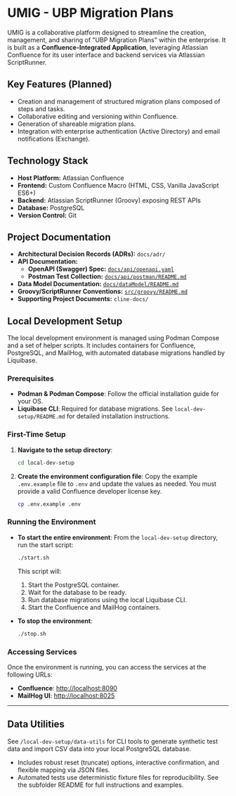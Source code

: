 # UMIG - UBP Migration Plans

UMIG is a collaborative platform designed to streamline the creation, management, and sharing of "UBP Migration Plans" within the enterprise. It is built as a **Confluence-Integrated Application**, leveraging Atlassian Confluence for its user interface and backend services via Atlassian ScriptRunner.

## Key Features (Planned)

*   Creation and management of structured migration plans composed of steps and tasks.
*   Collaborative editing and versioning within Confluence.
*   Generation of shareable migration plans.
*   Integration with enterprise authentication (Active Directory) and email notifications (Exchange).

## Technology Stack

*   **Host Platform:** Atlassian Confluence
*   **Frontend:** Custom Confluence Macro (HTML, CSS, Vanilla JavaScript ES6+)
*   **Backend:** Atlassian ScriptRunner (Groovy) exposing REST APIs
*   **Database:** PostgreSQL
*   **Version Control:** Git

## Project Documentation

*   **Architectural Decision Records (ADRs):** `docs/adr/`
*   **API Documentation:**
    *   **OpenAPI (Swagger) Spec:** [`docs/api/openapi.yaml`](docs/api/openapi.yaml)
    *   **Postman Test Collection:** [`docs/api/postman/README.md`](docs/api/postman/README.md)
*   **Data Model Documentation:** [`docs/dataModel/README.md`](docs/dataModel/README.md)
*   **Groovy/ScriptRunner Conventions:** [`src/groovy/README.md`](src/groovy/README.md)
*   **Supporting Project Documents:** `cline-docs/`

## Local Development Setup

The local development environment is managed using Podman Compose and a set of helper scripts. It includes containers for Confluence, PostgreSQL, and MailHog, with automated database migrations handled by Liquibase.

### Prerequisites

*   **Podman & Podman Compose**: Follow the official installation guide for your OS.
*   **Liquibase CLI**: Required for database migrations. See `local-dev-setup/README.md` for detailed installation instructions.

### First-Time Setup

1.  **Navigate to the setup directory**:
    ```sh
    cd local-dev-setup
    ```

2.  **Create the environment configuration file**:
    Copy the example `.env.example` file to `.env` and update the values as needed. You must provide a valid Confluence developer license key.
    ```sh
    cp .env.example .env
    ```

### Running the Environment

*   **To start the entire environment**:
    From the `local-dev-setup` directory, run the start script:
    ```sh
    ./start.sh
    ```
    This script will:
    1.  Start the PostgreSQL container.
    2.  Wait for the database to be ready.
    3.  Run database migrations using the local Liquibase CLI.
    4.  Start the Confluence and MailHog containers.

*   **To stop the environment**:
    ```sh
    ./stop.sh
    ```

### Accessing Services

Once the environment is running, you can access the services at the following URLs:

*   **Confluence**: [http://localhost:8090](http://localhost:8090)
*   **MailHog UI**: [http://localhost:8025](http://localhost:8025)

---

## Data Utilities

See `/local-dev-setup/data-utils` for CLI tools to generate synthetic test data and import CSV data into your local PostgreSQL database.

- Includes robust reset (truncate) options, interactive confirmation, and flexible mapping via JSON files.
- Automated tests use deterministic fixture files for reproducibility. See the subfolder README for full instructions and examples.
